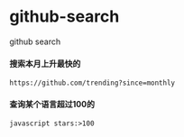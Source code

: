 # github-search
github search

#### 搜索本月上升最快的
```
https://github.com/trending?since=monthly
```

#### 查询某个语言超过100的
```
javascript stars:>100

```
